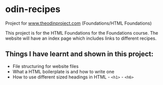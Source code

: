 # odin-recipes
Project for www.theodinproject.com (Foundations/HTML Foundations)

This project is for the HTML Foundations for the Foundations course. The website will have an index page which includes links to different recipes.

## Things I have learnt and shown in this project:
- File structuring for website files
- What a HTML boilerplate is and how to write one
- How to use different sized headings in HTML - `<h1>` - `<h6>`
